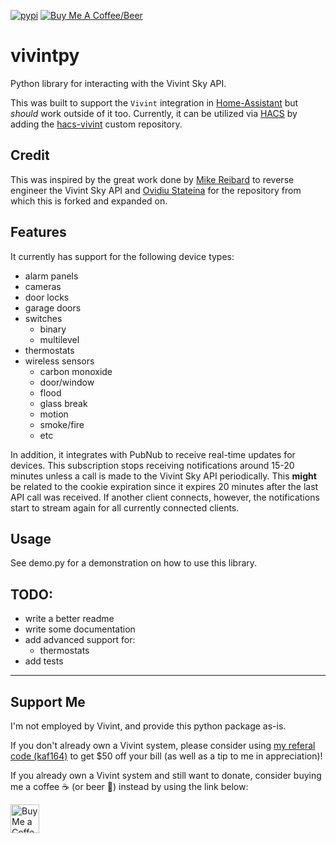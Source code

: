 [![pypi](https://img.shields.io/pypi/v/vivintpy?style=for-the-badge)](https://pypi.org/project/vivintpy)
[![Buy Me A Coffee/Beer](https://img.shields.io/badge/Buy_Me_A_☕/🍺-F16061?style=for-the-badge&logo=ko-fi&logoColor=white&labelColor=grey)](https://ko-fi.com/natekspencer)

# vivintpy

Python library for interacting with the Vivint Sky API.

This was built to support the `Vivint` integration in [Home-Assistant](https://www.home-assistant.io/) but _should_ work outside of it too. Currently, it can be utilized via [HACS](https://hacs.xyz/) by adding the [hacs-vivint](https://github.com/natekspencer/hacs-vivint) custom repository.

## Credit

This was inspired by the great work done by [Mike Reibard](https://github.com/Riebart/vivint.py) to reverse engineer the Vivint Sky API and [Ovidiu Stateina](https://github.com/ovirs/pyvivint) for the repository from which this is forked and expanded on.

## Features

It currently has support for the following device types:

- alarm panels
- cameras
- door locks
- garage doors
- switches
  - binary
  - multilevel
- thermostats
- wireless sensors
  - carbon monoxide
  - door/window
  - flood
  - glass break
  - motion
  - smoke/fire
  - etc

In addition, it integrates with PubNub to receive real-time updates for devices. This subscription stops receiving notifications around 15-20 minutes unless a call is made to the Vivint Sky API periodically. This **might** be related to the cookie expiration since it expires 20 minutes after the last API call was received. If another client connects, however, the notifications start to stream again for all currently connected clients.

## Usage

See demo.py for a demonstration on how to use this library.

## TODO:

- write a better readme
- write some documentation
- add advanced support for:
  - thermostats
- add tests

---

## Support Me

I'm not employed by Vivint, and provide this python package as-is.

If you don't already own a Vivint system, please consider using [my referal code (kaf164)](https://www.vivint.com/get?refCode=kaf164&exid=165211vivint.com/get?refCode=kaf164&exid=165211) to get $50 off your bill (as well as a tip to me in appreciation)!

If you already own a Vivint system and still want to donate, consider buying me a coffee ☕ (or beer 🍺) instead by using the link below:

<a href='https://ko-fi.com/natekspencer' target='_blank'><img height='35' style='border:0px;height:46px;' src='https://az743702.vo.msecnd.net/cdn/kofi3.png?v=0' border='0' alt='Buy Me a Coffee at ko-fi.com' />
